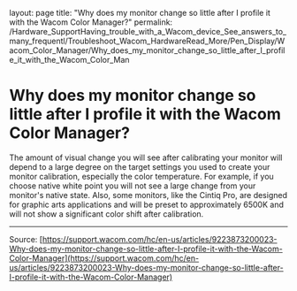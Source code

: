 layout: page
title: "Why does my monitor change so little after I profile it with the Wacom Color Manager?"
permalink: /Hardware_SupportHaving_trouble_with_a_Wacom_device_See_answers_to_many_frequentl/Troubleshoot_Wacom_HardwareRead_More/Pen_Display/Wacom_Color_Manager/Why_does_my_monitor_change_so_little_after_I_profile_it_with_the_Wacom_Color_Man

# Why does my monitor change so little after I profile it with the Wacom Color Manager?

The amount of visual change you will see after calibrating your monitor will depend to a large degree on the target settings you used to create your monitor calibration, especially the color temperature. For example, if you choose native white point you will not see a large change from your monitor's native state. Also, some monitors, like the Cintiq Pro, are designed for graphic arts applications and will be preset to approximately 6500K and will not show a significant color shift after calibration.

---
Source: [https://support.wacom.com/hc/en-us/articles/9223873200023-Why-does-my-monitor-change-so-little-after-I-profile-it-with-the-Wacom-Color-Manager](https://support.wacom.com/hc/en-us/articles/9223873200023-Why-does-my-monitor-change-so-little-after-I-profile-it-with-the-Wacom-Color-Manager)
